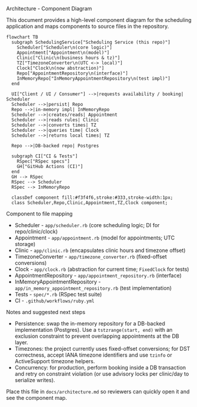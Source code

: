 Architecture - Component Diagram

This document provides a high-level component diagram for the scheduling
application and maps components to source files in the repository.

```mermaid
flowchart TB
  subgraph SchedulingService["Scheduling Service (this repo)"]
    Scheduler["Scheduler\n(core logic)"]
    Appointment["Appointment\n(model)"]
    Clinic["Clinic\n(business hours & tz)"]
    TZ["TimezoneConverter\n(UTC <-> local)"]
    Clock["Clock\n(now abstraction)"]
    Repo["AppointmentRepository\n(interface)"]
    InMemoryRepo["InMemoryAppointmentRepository\n(test impl)"]
  end

  UI["Client / UI / Consumer"] -->|requests availability / booking| Scheduler
  Scheduler -->|persist| Repo
  Repo -->|in-memory impl| InMemoryRepo
  Scheduler -->|creates/reads| Appointment
  Scheduler -->|reads rules| Clinic
  Scheduler -->|converts times| TZ
  Scheduler -->|queries time| Clock
  Scheduler -->|returns local times| TZ

  Repo -->|DB-backed repo| Postgres

  subgraph CI["CI & Tests"]
    RSpec["RSpec specs"]
    GH["GitHub Actions (CI)"]
  end
  GH --> RSpec
  RSpec --> Scheduler
  RSpec --> InMemoryRepo

  classDef component fill:#f3f4f6,stroke:#333,stroke-width:1px;
  class Scheduler,Repo,Clinic,Appointment,TZ,Clock component;
```

Component to file mapping

- Scheduler - `app/scheduler.rb` (core scheduling logic; DI for repo/clinic/clock)
- Appointment - `app/appointment.rb` (model for appointments; UTC storage)
- Clinic - `app/clinic.rb` (encapsulates clinic hours and timezone offset)
- TimezoneConverter - `app/timezone_converter.rb` (fixed-offset conversions)
- Clock - `app/clock.rb` (abstraction for current time; `FixedClock` for tests)
- AppointmentRepository - `app/appointment_repository.rb` (interface)
- InMemoryAppointmentRepository - `app/in_memory_appointment_repository.rb` (test implementation)
- Tests - `spec/*.rb` (RSpec test suite)
- CI - `.github/workflows/ruby.yml`

Notes and suggested next steps

- Persistence: swap the in-memory repository for a DB-backed implementation (Postgres). Use a `tstzrange(start, end)` with an exclusion constraint to prevent overlapping appointments at the DB layer.
- Timezones: the project currently uses fixed-offset conversions; for DST correctness, accept IANA timezone identifiers and use `tzinfo` or ActiveSupport timezone helpers.
- Concurrency: for production, perform booking inside a DB transaction and retry on constraint violation (or use advisory locks per clinic/day to serialize writes).

Place this file in `docs/architecture.md` so reviewers can quickly open it and see the component map.
